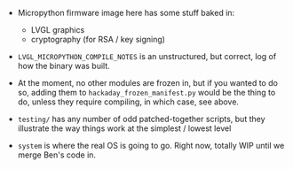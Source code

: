 * Micropython firmware image here has some stuff baked in:

    - LVGL graphics
    - cryptography (for RSA / key signing) 


* `LVGL_MICROPYTHON_COMPILE_NOTES` is an unstructured, but correct, log of how the binary was built.

* At the moment, no other modules are frozen in, but if you wanted to do so, adding them to `hackaday_frozen_manifest.py` would be the thing to do, unless they require compiling, in which case, see above.

* `testing/` has any number of odd patched-together scripts, but they illustrate the way things work at the simplest / lowest level

* `system` is where the real OS is going to go.  Right now, totally WIP until we merge Ben's code in.


